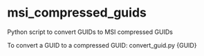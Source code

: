 # msi_compressed_guids
Python script to convert GUIDs to MSI compressed GUIDs

To convert a GUID to a compressed GUID:
convert_guid.py {GUID}
